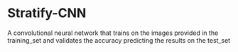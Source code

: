 # Stratify-CNN
A convolutional neural network that trains on the images provided in the training_set and validates the accuracy predicting the results on the test_set
